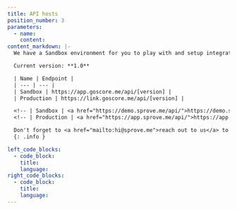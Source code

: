 ```yaml
---
title: API hosts
position_number: 3
parameters:
  - name:
    content:
content_markdown: |-
  We have a Sandbox environment for you to play with and setup integration with your service. When you're ready, just change the endpoint to the Production.

  Current version: **1.0**

  | Name | Endpoint |
  | --- | --- |
  | Sandbox | https://app.goscore.me/api/[version] |
  | Production | https://link.goscore.me/api/[version] |

  <!-- | Sandbox | <a href="https://demo.sprove.me/api/">https://demo.sprove.me/api/[version]</a> | -->
  <!-- | Production | <a href="https://app.sprove.me/api/">https://app.sprove.me/api/[version]</a> | -->

  Don't forget to <a href="mailto:hi@sprove.me">reach out to us</a> to get your Production credentials
  {: .info }

left_code_blocks:
  - code_block:
    title:
    language:
right_code_blocks:
  - code_block:
    title:
    language:
---
```

